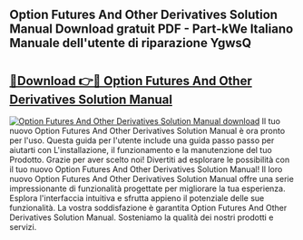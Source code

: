 ## Option Futures And Other Derivatives Solution Manual Download gratuit PDF - Part-kWe Italiano Manuale dell'utente di riparazione YgwsQ

# <h2><a href="http://dferqp0.blite.top/?on=Option+Futures+And+Other+Derivatives+Solution+Manual">🔗Download 👉🔴 Option Futures And Other Derivatives Solution Manual</a></h2>

[![Option Futures And Other Derivatives Solution Manual download](https://i.imgur.com/lujVjoI.png)](http://dferqp0.blite.top/?on=Option+Futures+And+Other+Derivatives+Solution+Manual)
Il tuo nuovo Option Futures And Other Derivatives Solution Manual è ora pronto per l'uso. Questa guida per l'utente include una guida passo passo per aiutarti con L'installazione, il funzionamento e la manutenzione del tuo Prodotto. Grazie per aver scelto noi! Divertiti ad esplorare le possibilità con il tuo nuovo Option Futures And Other Derivatives Solution Manual! Il loro nuovo Option Futures And Other Derivatives Solution Manual offre una serie impressionante di funzionalità progettate per migliorare la tua esperienza. Esplora l'interfaccia intuitiva e sfrutta appieno il potenziale delle sue funzionalità. La vostra soddisfazione è garantita Option Futures And Other Derivatives Solution Manual. Sosteniamo la qualità dei nostri prodotti e servizi.
